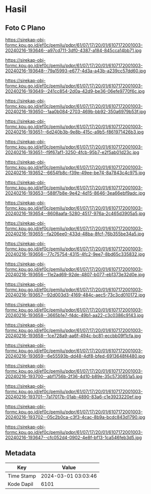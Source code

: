 # Hasil

## Foto C Plano

https://sirekap-obj-formc.kpu.go.id/ef0c/pemilu/pdpr/61/07/17/20/01/6107172001003-20240216-193646--a97cd711-3df0-4387-a184-845cca14bb71.jpg

https://sirekap-obj-formc.kpu.go.id/ef0c/pemilu/pdpr/61/07/17/20/01/6107172001003-20240216-193648--79a15993-e677-4d3a-a43b-a239cc57dd60.jpg

https://sirekap-obj-formc.kpu.go.id/ef0c/pemilu/pdpr/61/07/17/20/01/6107172001003-20240216-193649--241cc854-2d0a-42d9-be36-06efe9770f6c.jpg

https://sirekap-obj-formc.kpu.go.id/ef0c/pemilu/pdpr/61/07/17/20/01/6107172001003-20240216-193650--1aa0b084-2703-469b-bb92-350a6979b53f.jpg

https://sirekap-obj-formc.kpu.go.id/ef0c/pemilu/pdpr/61/07/17/20/01/6107172001003-20240216-193651--6d240b3b-9e8b-415c-a9b5-f861971426b3.jpg

https://sirekap-obj-formc.kpu.go.id/ef0c/pemilu/pdpr/61/07/17/20/01/6107172001003-20240216-193651--f9f67af1-3250-4fcb-95b7-e2f5ab01d23c.jpg

https://sirekap-obj-formc.kpu.go.id/ef0c/pemilu/pdpr/61/07/17/20/01/6107172001003-20240216-193652--6654fb8c-f39e-49ee-be74-8a7843c4c975.jpg

https://sirekap-obj-formc.kpu.go.id/ef0c/pemilu/pdpr/61/07/17/20/01/6107172001003-20240216-193653--588f7b8e-9e42-4d15-8646-3ea66ebf9adc.jpg

https://sirekap-obj-formc.kpu.go.id/ef0c/pemilu/pdpr/61/07/17/20/01/6107172001003-20240216-193654--8608aafa-5280-4517-976a-2c465d3905a5.jpg

https://sirekap-obj-formc.kpu.go.id/ef0c/pemilu/pdpr/61/07/17/20/01/6107172001003-20240216-193655--fa206ee0-433d-48ba-8fcf-76b355be34a5.jpg

https://sirekap-obj-formc.kpu.go.id/ef0c/pemilu/pdpr/61/07/17/20/01/6107172001003-20240216-193656--77c75754-4315-4fc2-9ee7-8bd65c335832.jpg

https://sirekap-obj-formc.kpu.go.id/ef0c/pemilu/pdpr/61/07/17/20/01/6107172001003-20240216-193656--11e2ad69-92de-4807-b077-eb1373e32d0e.jpg

https://sirekap-obj-formc.kpu.go.id/ef0c/pemilu/pdpr/61/07/17/20/01/6107172001003-20240216-193657--92d003d3-4169-484c-aec5-73c3cd010172.jpg

https://sirekap-obj-formc.kpu.go.id/ef0c/pemilu/pdpr/61/07/17/20/01/6107172001003-20240216-193658--3665b1e7-f4dc-49b1-aa22-c3c0386c9143.jpg

https://sirekap-obj-formc.kpu.go.id/ef0c/pemilu/pdpr/61/07/17/20/01/6107172001003-20240216-193658--1ce728a9-aa6f-494c-bc81-eccbb09f1cfa.jpg

https://sirekap-obj-formc.kpu.go.id/ef0c/pemilu/pdpr/61/07/17/20/01/6107172001003-20240216-193659--6e55593b-dd48-4df8-bfed-6913648f4480.jpg

https://sirekap-obj-formc.kpu.go.id/ef0c/pemilu/pdpr/61/07/17/20/01/6107172001003-20240216-193700--abf1756b-2f36-4d10-b89e-35c5730851a5.jpg

https://sirekap-obj-formc.kpu.go.id/ef0c/pemilu/pdpr/61/07/17/20/01/6107172001003-20240216-193701--7a17017b-01ab-4890-83a6-c1e3923220ef.jpg

https://sirekap-obj-formc.kpu.go.id/ef0c/pemilu/pdpr/61/07/17/20/01/6107172001003-20240216-193702--05c2b0ca-c3f3-4cac-8b9a-bcdc843d1790.jpg

https://sirekap-obj-formc.kpu.go.id/ef0c/pemilu/pdpr/61/07/17/20/01/6107172001003-20240216-193647--cfc052d4-0902-4e8f-bf13-1ca546feb3d5.jpg


## Metadata

| Key        | Value               |
| ---------- | ------------------- |
| Time Stamp | 2024-03-01 03:03:46 |
| Kode Dapil | 6101                |



